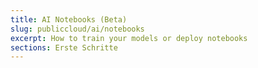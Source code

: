 ```yaml
---
title: AI Notebooks (Beta)
slug: publiccloud/ai/notebooks
excerpt: How to train your models or deploy notebooks
sections: Erste Schritte
---
```

